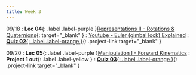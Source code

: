 ```yaml
---
title: Week 3
---
```


09/18
: **Lec 04**{: .label .label-purple }[Representations II - Rotations & Quaternions](/CSCI5551-Fall23-S2/assets/slides/lec04_representations_2_quaternions.pdf){: target="_blank" }
    : [Youtube - Euler (gimbal lock) Explained](https://www.youtube.com/watch?v=zc8b2Jo7mno)
: [**Quiz 02**{: .label .label-orange }](https://www.gradescope.com/courses/611231){: .project-link target="_blank" }

09/20
: **Lec 05**{: .label .label-purple }[Manipulation I - Forward Kinematics](/CSCI5551-Fall23-S2/assets/slides/lec05_manipulation_1_fk_decision_making.pdf)
: **Project 1 out**{: .label .label-yellow }
: [**Quiz 03**{: .label .label-orange }](https://www.gradescope.com/courses/611231){: .project-link target="_blank" }